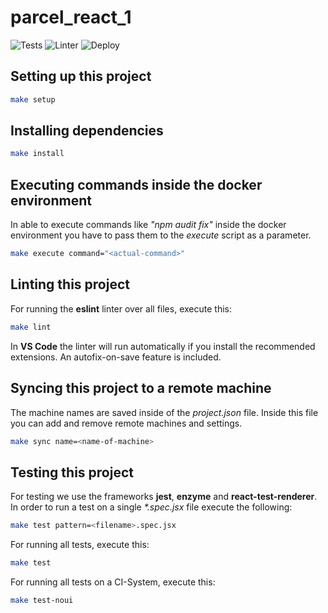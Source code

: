 # parcel_react_1

![Tests](https://github.com/bevenio/parcel-react-web/workflows/Node.js%20CI%20%5BTest%5D/badge.svg?event=push)
![Linter](https://github.com/bevenio/parcel-react-web/workflows/Node.js%20CI%20%5BLint%5D/badge.svg?event=push)
![Deploy](https://github.com/bevenio/parcel-react-web/workflows/Node.js%20CI%20%5BDeploy%5D/badge.svg?event=push)

## Setting up this project

```zsh
make setup
```

## Installing dependencies

```zsh
make install
```

## Executing commands inside the docker environment

In able to execute commands like _"npm audit fix"_ inside the docker environment you have to pass them to the _execute_ script as a parameter.

```zsh
make execute command="<actual-command>"
```

## Linting this project

For running the **eslint** linter over all files, execute this:

```zsh
make lint
```

In **VS Code** the linter will run automatically if you install the recommended extensions. An autofix-on-save feature is included.

## Syncing this project to a remote machine

The machine names are saved inside of the _project.json_ file. Inside this file you can add and remove remote machines and settings.

```zsh
make sync name=<name-of-machine>
```

## Testing this project

For testing we use the frameworks **jest**, **enzyme** and **react-test-renderer**.
In order to run a test on a single _\*.spec.jsx_ file execute the following:

```zsh
make test pattern=<filename>.spec.jsx
```

For running all tests, execute this:

```zsh
make test
```

For running all tests on a CI-System, execute this:

```zsh
make test-noui
```
